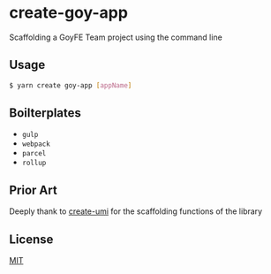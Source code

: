 # create-goy-app

Scaffolding a GoyFE Team project using the command line

## Usage

```bash
$ yarn create goy-app [appName]
```

## Boilterplates

- `gulp`
- `webpack`
- `parcel`
- `rollup`

## Prior Art

Deeply thank to [create-umi](https://github.com/umijs/create-umi) for the scaffolding functions of the library

## License

[MIT](./LICENSE)

